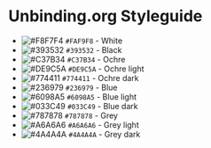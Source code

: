 # Unbinding.org Styleguide

- ![#F8F7F4](https://placehold.it/15/F8F7F4/000000?text=+) `#FAF9F8` - White
- ![#393532](https://placehold.it/15/393532/000000?text=+) `#393532` - Black
- ![#C37B34](https://placehold.it/15/C37B34/000000?text=+) `#C37B34` - Ochre
- ![#DE9C5A](https://placehold.it/15/DE9C5A/000000?text=+) `#DE9C5A` - Ochre light
- ![#774411](https://placehold.it/15/774411/000000?text=+) `#774411` - Ochre dark
- ![#236979](https://placehold.it/15/236979/000000?text=+) `#236979` - Blue
- ![#6098A5](https://placehold.it/15/6098A5/000000?text=+) `#6098A5` - Blue light
- ![#033C49](https://placehold.it/15/033C49/000000?text=+) `#033C49` - Blue dark
- ![#787878](https://placehold.it/15/787878/000000?text=+) `#787878` - Grey
- ![#A6A6A6](https://placehold.it/15/A6A6A6/000000?text=+) `#A6A6A6` - Grey light
- ![#4A4A4A](https://placehold.it/15/4A4A4A/000000?text=+) `#4A4A4A` - Grey dark
